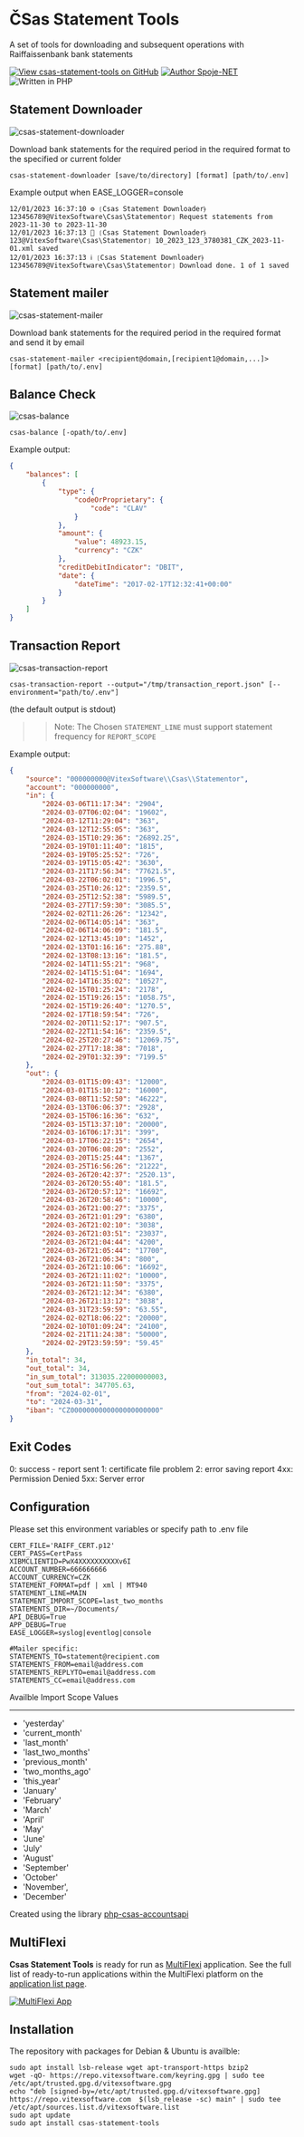 ČSas Statement Tools
====================

A set of tools for downloading and subsequent operations with Raiffaissenbank bank statements

[![View csas-statement-tools on GitHub](https://img.shields.io/github/stars/VitexSoftware/csas-statement-tools?color=232323&label=csas-statement-tools&logo=github&labelColor=232323)](https://github.com/Vitexsoftware/csas-statement-tools) 
[![Author Spoje-NET](https://img.shields.io/badge/VitexSoftware-b820f9?labelColor=b820f9&logo=githubsponsors&logoColor=fff)](https://github.com/VitexSoftware) ![Written in PHP](https://img.shields.io/static/v1?label=&message=PHP&color=777BB4&logo=php&logoColor=FFFFFF)


Statement Downloader
--------------------

![csas-statement-downloader](csas-statement-downloader.svg?raw=true)

Download bank statements for the required period in the required format to the specified or current folder

```shell
csas-statement-downloader [save/to/directory] [format] [path/to/.env]
```

Example output when EASE_LOGGER=console

```
12/01/2023 16:37:10 ⚙ ❲Csas Statement Downloader⦒123456789@VitexSoftware\Csas\Statementor❳ Request statements from 2023-11-30 to 2023-11-30
12/01/2023 16:37:13 🌼 ❲Csas Statement Downloader⦒123@VitexSoftware\Csas\Statementor❳ 10_2023_123_3780381_CZK_2023-11-01.xml saved
12/01/2023 16:37:13 ℹ ❲Csas Statement Downloader⦒123456789@VitexSoftware\Csas\Statementor❳ Download done. 1 of 1 saved

```

Statement mailer
----------------

![csas-statement-mailer](csas-statement-mailer.svg?raw=true)

Download bank statements for the required period in the required format and send it by email

```shell
csas-statement-mailer <recipient@domain,[recipient1@domain,...]> [format] [path/to/.env]
```

Balance Check
-------------

![csas-balance](csas-balance.svg?raw=true)

```shell
csas-balance [-opath/to/.env]
```

Example output:

```json
{
    "balances": [
        {
            "type": {
                "codeOrProprietary": {
                    "code": "CLAV"
                }
            },
            "amount": {
                "value": 48923.15,
                "currency": "CZK"
            },
            "creditDebitIndicator": "DBIT",
            "date": {
                "dateTime": "2017-02-17T12:32:41+00:00"
            }
        }
    ]
}
```

Transaction Report
------------------

![csas-transaction-report](csas-transaction-report.svg?raw=true)

```shell
csas-transaction-report --output="/tmp/transaction_report.json" [--environment="path/to/.env"]
```
(the default output is stdout)

>> Note: The Chosen `STATEMENT_LINE` must support statement frequency for `REPORT_SCOPE` 

Example output:

```json
{
    "source": "000000000@VitexSoftware\\Csas\\Statementor",
    "account": "000000000",
    "in": {
        "2024-03-06T11:17:34": "2904",
        "2024-03-07T06:02:04": "19602",
        "2024-03-12T11:29:04": "363",
        "2024-03-12T12:55:05": "363",
        "2024-03-15T10:29:36": "26892.25",
        "2024-03-19T01:11:40": "1815",
        "2024-03-19T05:25:52": "726",
        "2024-03-19T15:05:42": "3630",
        "2024-03-21T17:56:34": "77621.5",
        "2024-03-22T06:02:01": "1996.5",
        "2024-03-25T10:26:12": "2359.5",
        "2024-03-25T12:52:38": "5989.5",
        "2024-03-27T17:59:30": "3085.5",
        "2024-02-02T11:26:26": "12342",
        "2024-02-06T14:05:14": "363",
        "2024-02-06T14:06:09": "181.5",
        "2024-02-12T13:45:10": "1452",
        "2024-02-13T01:16:16": "275.88",
        "2024-02-13T08:13:16": "181.5",
        "2024-02-14T11:55:21": "968",
        "2024-02-14T15:51:04": "1694",
        "2024-02-14T16:35:02": "10527",
        "2024-02-15T01:25:24": "2178",
        "2024-02-15T19:26:15": "1058.75",
        "2024-02-15T19:26:40": "1270.5",
        "2024-02-17T18:59:54": "726",
        "2024-02-20T11:52:17": "907.5",
        "2024-02-22T11:54:16": "2359.5",
        "2024-02-25T20:27:46": "12069.75",
        "2024-02-27T17:18:38": "7018",
        "2024-02-29T01:32:39": "7199.5"
    },
    "out": {
        "2024-03-01T15:09:43": "12000",
        "2024-03-01T15:10:12": "16000",
        "2024-03-08T11:52:50": "46222",
        "2024-03-13T06:06:37": "2928",
        "2024-03-15T06:16:36": "632",
        "2024-03-15T13:37:10": "20000",
        "2024-03-16T06:17:31": "399",
        "2024-03-17T06:22:15": "2654",
        "2024-03-20T06:08:20": "2552",
        "2024-03-20T15:25:44": "1367",
        "2024-03-25T16:56:26": "21222",
        "2024-03-26T20:42:37": "2520.13",
        "2024-03-26T20:55:40": "181.5",
        "2024-03-26T20:57:12": "16692",
        "2024-03-26T20:58:46": "10000",
        "2024-03-26T21:00:27": "3375",
        "2024-03-26T21:01:29": "6380",
        "2024-03-26T21:02:10": "3038",
        "2024-03-26T21:03:51": "23037",
        "2024-03-26T21:04:44": "4200",
        "2024-03-26T21:05:44": "17700",
        "2024-03-26T21:06:34": "800",
        "2024-03-26T21:10:06": "16692",
        "2024-03-26T21:11:02": "10000",
        "2024-03-26T21:11:50": "3375",
        "2024-03-26T21:12:34": "6380",
        "2024-03-26T21:13:12": "3038",
        "2024-03-31T23:59:59": "63.55",
        "2024-02-02T18:06:22": "20000",
        "2024-02-10T01:09:24": "24100",
        "2024-02-21T11:24:38": "50000",
        "2024-02-29T23:59:59": "59.45"
    },
    "in_total": 34,
    "out_total": 34,
    "in_sum_total": 313035.22000000003,
    "out_sum_total": 347705.63,
    "from": "2024-02-01",
    "to": "2024-03-31",
    "iban": "CZ0000000000000000000000"
}
```

Exit Codes
----------

0: success - report sent
1: certificate file problem
2: error saving report
4xx: Permission Denied
5xx: Server error

Configuration
-------------

Please set this environment variables or specify path to .env file

```env
CERT_FILE='RAIFF_CERT.p12'
CERT_PASS=CertPass
XIBMCLIENTID=PwX4XXXXXXXXXXv6I
ACCOUNT_NUMBER=666666666
ACCOUNT_CURRENCY=CZK
STATEMENT_FORMAT=pdf | xml | MT940
STATEMENT_LINE=MAIN
STATEMENT_IMPORT_SCOPE=last_two_months
STATEMENTS_DIR=~/Documents/
API_DEBUG=True
APP_DEBUG=True
EASE_LOGGER=syslog|eventlog|console

#Mailer specific:
STATEMENTS_TO=statement@recipient.com
STATEMENTS_FROM=email@address.com
STATEMENTS_REPLYTO=email@address.com
STATEMENTS_CC=email@address.com
```


Availble Import Scope Values

----------------------------

* 'yesterday'
* 'current_month'
* 'last_month'
* 'last_two_months'
* 'previous_month'
* 'two_months_ago'
* 'this_year'
* 'January'
* 'February'
* 'March'
* 'April'
* 'May'
* 'June'
* 'July'
* 'August'
* 'September'
* 'October'
* 'November',
* 'December'

Created using the library [php-csas-accountsapi](https://github.com/Spoje-NET/php-csas-accountsapi)


MultiFlexi
----------

**Csas Statement Tools** is ready for run as [MultiFlexi](https://multiflexi.eu) application.
See the full list of ready-to-run applications within the MultiFlexi platform on the [application list page](https://www.multiflexi.eu/apps.php).

[![MultiFlexi App](https://github.com/VitexSoftware/MultiFlexi/blob/main/doc/multiflexi-app.svg)](https://www.multiflexi.eu/apps.php)

Installation
------------

The repository with packages for Debian & Ubuntu is availble:

```shell
sudo apt install lsb-release wget apt-transport-https bzip2
wget -qO- https://repo.vitexsoftware.com/keyring.gpg | sudo tee /etc/apt/trusted.gpg.d/vitexsoftware.gpg
echo "deb [signed-by=/etc/apt/trusted.gpg.d/vitexsoftware.gpg]  https://repo.vitexsoftware.com  $(lsb_release -sc) main" | sudo tee /etc/apt/sources.list.d/vitexsoftware.list
sudo apt update
sudo apt install csas-statement-tools
```
